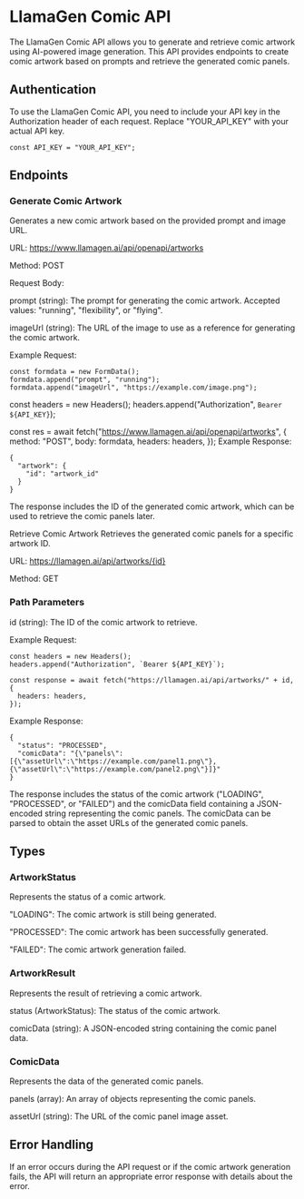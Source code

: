 # LlamaGen Comic API

The LlamaGen Comic API allows you to generate and retrieve comic artwork using AI-powered image generation. This API provides endpoints to create comic artwork based on prompts and retrieve the generated comic panels.

## Authentication

To use the LlamaGen Comic API, you need to include your API key in the Authorization header of each request. Replace "YOUR_API_KEY" with your actual API key.

```
const API_KEY = "YOUR_API_KEY";
```

## Endpoints

### Generate Comic Artwork

Generates a new comic artwork based on the provided prompt and image URL.

URL: <https://www.llamagen.ai/api/openapi/artworks>

Method: POST

Request Body:

prompt (string): The prompt for generating the comic artwork. Accepted values: "running", "flexibility", or "flying".

imageUrl (string): The URL of the image to use as a reference for generating the comic artwork.

Example Request:

```
const formdata = new FormData();
formdata.append("prompt", "running");
formdata.append("imageUrl", "https://example.com/image.png");
```

const headers = new Headers();
headers.append("Authorization", `Bearer ${API_KEY}`);

const res = await fetch("<https://www.llamagen.ai/api/openapi/artworks>", {
  method: "POST",
  body: formdata,
  headers: headers,
});
Example Response:

```
{
  "artwork": {
    "id": "artwork_id"
  }
}
```

The response includes the ID of the generated comic artwork, which can be used to retrieve the comic panels later.

Retrieve Comic Artwork
Retrieves the generated comic panels for a specific artwork ID.

URL: <https://llamagen.ai/api/artworks/{id}>

Method: GET

### Path Parameters

id (string): The ID of the comic artwork to retrieve.

Example Request:

```
const headers = new Headers();
headers.append("Authorization", `Bearer ${API_KEY}`);

const response = await fetch("https://llamagen.ai/api/artworks/" + id, {
  headers: headers,
});
```

Example Response:

```
{
  "status": "PROCESSED",
  "comicData": "{\"panels\":[{\"assetUrl\":\"https://example.com/panel1.png\"},{\"assetUrl\":\"https://example.com/panel2.png\"}]}"
}
```

The response includes the status of the comic artwork ("LOADING", "PROCESSED", or "FAILED") and the comicData field containing a JSON-encoded string representing the comic panels. The comicData can be parsed to obtain the asset URLs of the generated comic panels.

## Types

### ArtworkStatus

Represents the status of a comic artwork.

"LOADING": The comic artwork is still being generated.

"PROCESSED": The comic artwork has been successfully generated.

"FAILED": The comic artwork generation failed.

### ArtworkResult

Represents the result of retrieving a comic artwork.

status (ArtworkStatus): The status of the comic artwork.

comicData (string): A JSON-encoded string containing the comic panel data.

### ComicData

Represents the data of the generated comic panels.

panels (array): An array of objects representing the comic panels.

assetUrl (string): The URL of the comic panel image asset.

## Error Handling

If an error occurs during the API request or if the comic artwork generation fails, the API will return an appropriate error response with details about the error.
